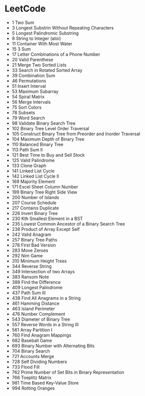 # LeetCode
* 1 Two Sum
* 3 Longest Substrin Without Repeating Characters
* 5 Longest Palindromic Substring
* 8 String to Integer (atoi)
* 11 Container With Most Water
* 15 3 Sum
* 17 Letter Combinations of a Phone Number
* 20 Valid Parenthese
* 21 Merge Two Sorted Lists
* 33 Search in Rotated Sorted Array
* 39 Combination Sum
* 46 Permutations
* 51 Insert Interval
* 53 Maximum Subarray
* 54 Spiral Matrix
* 56 Merge Intervals
* 75 Sort Colors
* 78 Subsets
* 79 Word Search
* 98 Validate Binary Search Tree 
* 102 Binary Tree Level Order Traversal
* 105 Construct Binary Tree from Preorder and Inorder Traversal
* 104 Maximum Depth of Binary Tree
* 110 Balanced Binary Tree
* 113 Path Sum II
* 121 Best Time to Buy and Sell Stock
* 125 Valid Palindrome
* 133 Clone Graph
* 141 Linked List Cycle
* 142 Linked List Cycle II
* 169 Majority Element
* 171 Excel Sheet Column Number
* 199 Binary Tree Right Side View
* 200 Number of Islands
* 207 Course Schedule
* 217 Contains Duplicate
* 226 Invert Binary Tree
* 230 Kth Smallest Element in a BST
* 235 Lowest Common Ancestor of a Binary Search Tree
* 238 Product of Array Except Self
* 242 Valid Anagram
* 257 Binary Tree Paths
* 278 First Bad Version
* 283 Move Zeroes
* 292 Nim Game 
* 310 Minimum Height Trees
* 344 Reverse String
* 349 Intersection of two Arrays
* 383 Ransom Note
* 389 Find the Difference
* 409 Longest Palindrome
* 437 Path Sum III
* 438 Find All Anagrams in a String
* 461 Hamming Distance
* 463 Island Perimeter
* 476 Number Complement
* 543 Diameter of Binary Tree
* 557 Reverse Words in a String III
* 561 Array Partition I
* 760 Find Anagram Mappings
* 682 Baseball Game
* 693 Binary Number with Alternating Bits
* 704 Binary Search
* 721 Accounts Merge
* 728 Self Dividing Numbers
* 733 Flood Fill
* 762 Prime Number of Set Bits in Binary Representation
* 766 Toeplitz Matrix
* 981 Time Based Key-Value Store
* 994 Rotting Oranges
